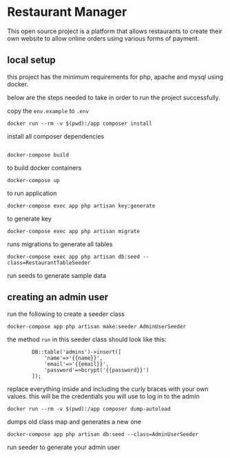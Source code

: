 #  Restaurant Manager

This open source project is a platform that allows restaurants
to create their own website to allow online orders using various forms of payment.

## local setup
this project has the minimum requirements for php, apache
and mysql using docker.

below are the steps needed to take in order to run the project
successfully.

copy the ```env.example``` to ```.env```

```
docker run --rm -v $(pwd):/app composer install
```
install all composer dependencies
```

docker-compose build
```
to build docker containers

```
docker-compose up
```
to run application

```
docker-compose exec app php artisan key:generate
```
to generate key

```
docker-compose exec app php artisan migrate
```
runs migrations to generate all tables

```
docker-compose exec app php artisan db:seed --class=RestaurantTableSeeder
```
run seeds to generate sample data

## creating an admin user
run the following to create a seeder class

```
docker-compose app php artisan make:seeder AdminUserSeeder
```

the method ```run``` in this seeder class should look like this:
```
        DB::table('admins')->insert([
            'name'=>'{{name}}',
            'email'=>'{{email}}',
            'password'=>bcrypt('{{password}}')
        ]);
```
replace everything inside and including the curly braces with your own values.
this will be the credentials you will use to log in to the admin

```
docker run --rm -v $(pwd):/app composer dump-autoload
```
dumps old class map and generates a new one

```
docker-compose app php artisan db:seed --class=AdminUserSeeder
```
run seeder to generate your admin user